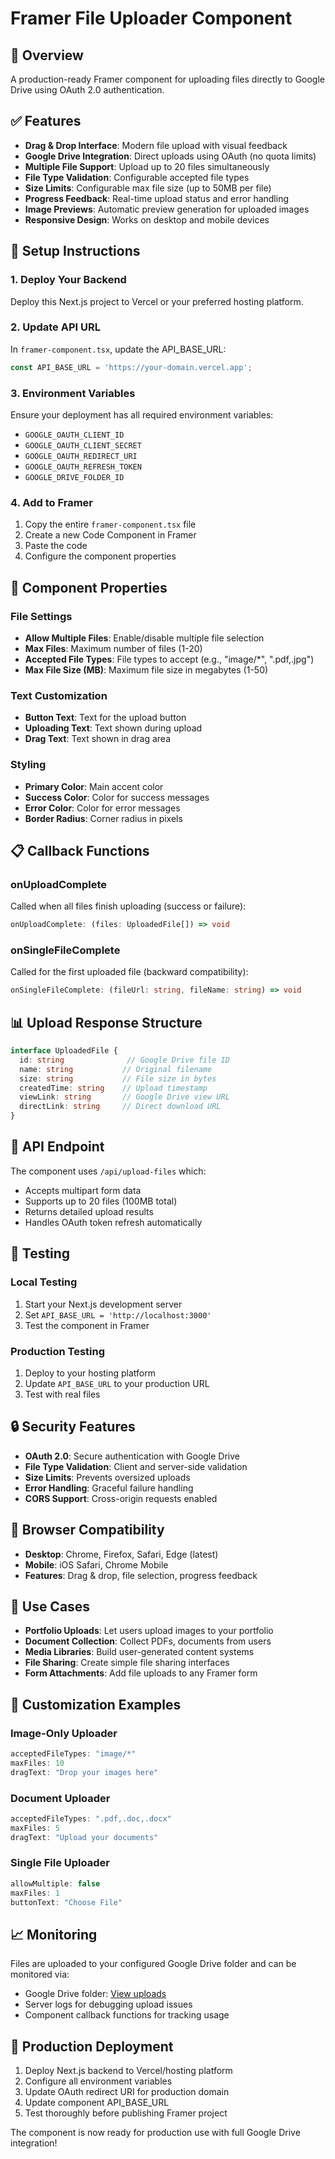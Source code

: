 # Framer File Uploader Component

## 🎯 Overview
A production-ready Framer component for uploading files directly to Google Drive using OAuth 2.0 authentication.

## ✅ Features
- **Drag & Drop Interface**: Modern file upload with visual feedback
- **Google Drive Integration**: Direct uploads using OAuth (no quota limits)
- **Multiple File Support**: Upload up to 20 files simultaneously
- **File Type Validation**: Configurable accepted file types
- **Size Limits**: Configurable max file size (up to 50MB per file)
- **Progress Feedback**: Real-time upload status and error handling
- **Image Previews**: Automatic preview generation for uploaded images
- **Responsive Design**: Works on desktop and mobile devices

## 🔧 Setup Instructions

### 1. Deploy Your Backend
Deploy this Next.js project to Vercel or your preferred hosting platform.

### 2. Update API URL
In `framer-component.tsx`, update the API_BASE_URL:
```typescript
const API_BASE_URL = 'https://your-domain.vercel.app';
```

### 3. Environment Variables
Ensure your deployment has all required environment variables:
- `GOOGLE_OAUTH_CLIENT_ID`
- `GOOGLE_OAUTH_CLIENT_SECRET`
- `GOOGLE_OAUTH_REDIRECT_URI`
- `GOOGLE_OAUTH_REFRESH_TOKEN`
- `GOOGLE_DRIVE_FOLDER_ID`

### 4. Add to Framer
1. Copy the entire `framer-component.tsx` file
2. Create a new Code Component in Framer
3. Paste the code
4. Configure the component properties

## 🎨 Component Properties

### File Settings
- **Allow Multiple Files**: Enable/disable multiple file selection
- **Max Files**: Maximum number of files (1-20)
- **Accepted File Types**: File types to accept (e.g., "image/*", ".pdf,.jpg")
- **Max File Size (MB)**: Maximum file size in megabytes (1-50)

### Text Customization
- **Button Text**: Text for the upload button
- **Uploading Text**: Text shown during upload
- **Drag Text**: Text shown in drag area

### Styling
- **Primary Color**: Main accent color
- **Success Color**: Color for success messages
- **Error Color**: Color for error messages
- **Border Radius**: Corner radius in pixels

## 📋 Callback Functions

### onUploadComplete
Called when all files finish uploading (success or failure):
```typescript
onUploadComplete: (files: UploadedFile[]) => void
```

### onSingleFileComplete
Called for the first uploaded file (backward compatibility):
```typescript
onSingleFileComplete: (fileUrl: string, fileName: string) => void
```

## 📊 Upload Response Structure

```typescript
interface UploadedFile {
  id: string              // Google Drive file ID
  name: string           // Original filename
  size: string           // File size in bytes
  createdTime: string    // Upload timestamp
  viewLink: string       // Google Drive view URL
  directLink: string     // Direct download URL
}
```

## 🔄 API Endpoint

The component uses `/api/upload-files` which:
- Accepts multipart form data
- Supports up to 20 files (100MB total)
- Returns detailed upload results
- Handles OAuth token refresh automatically

## 🧪 Testing

### Local Testing
1. Start your Next.js development server
2. Set `API_BASE_URL = 'http://localhost:3000'`
3. Test the component in Framer

### Production Testing
1. Deploy to your hosting platform
2. Update `API_BASE_URL` to your production URL
3. Test with real files

## 🔒 Security Features

- **OAuth 2.0**: Secure authentication with Google Drive
- **File Type Validation**: Client and server-side validation
- **Size Limits**: Prevents oversized uploads
- **Error Handling**: Graceful failure handling
- **CORS Support**: Cross-origin requests enabled

## 📱 Browser Compatibility

- **Desktop**: Chrome, Firefox, Safari, Edge (latest)
- **Mobile**: iOS Safari, Chrome Mobile
- **Features**: Drag & drop, file selection, progress feedback

## 🎯 Use Cases

- **Portfolio Uploads**: Let users upload images to your portfolio
- **Document Collection**: Collect PDFs, documents from users
- **Media Libraries**: Build user-generated content systems
- **File Sharing**: Create simple file sharing interfaces
- **Form Attachments**: Add file uploads to any Framer form

## 🔧 Customization Examples

### Image-Only Uploader
```typescript
acceptedFileTypes: "image/*"
maxFiles: 10
dragText: "Drop your images here"
```

### Document Uploader
```typescript
acceptedFileTypes: ".pdf,.doc,.docx"
maxFiles: 5
dragText: "Upload your documents"
```

### Single File Uploader
```typescript
allowMultiple: false
maxFiles: 1
buttonText: "Choose File"
```

## 📈 Monitoring

Files are uploaded to your configured Google Drive folder and can be monitored via:
- Google Drive folder: [View uploads](https://drive.google.com/drive/folders/YOUR_FOLDER_ID)
- Server logs for debugging upload issues
- Component callback functions for tracking usage

## 🚀 Production Deployment

1. Deploy Next.js backend to Vercel/hosting platform
2. Configure all environment variables
3. Update OAuth redirect URI for production domain
4. Update component API_BASE_URL
5. Test thoroughly before publishing Framer project

The component is now ready for production use with full Google Drive integration!
